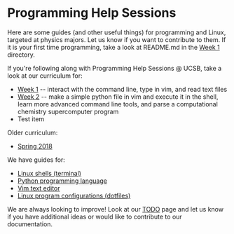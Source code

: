 Programming Help Sessions
=========================

Here are some guides (and other useful things) for programming and Linux,
targeted at physics majors. Let us know if you want to contribute to them. If
it is your first time programming, take a look at README.md in the [Week
1](week_1) directory.

If you're following along with Programming Help Sessions @ UCSB, take a look at
our curriculum for:

-   [Week 1](week_1/) -- interact with the command line, type in vim, and read
    text files
-   [Week 2](week_2/) -- make a simple python file in vim and execute it in the
    shell, learn more advanced command line tools, and parse a computational
    chemistry supercomputer program
-   Test item

Older curriculum:

-   [Spring 2018](spring_2018)

We have guides for:

-   [Linux shells (terminal)](shell/)
-   [Python programming language](python/)
-   [Vim text editor](vim/)
-   [Linux program configurations (dotfiles)](dotfiles/)

We are always looking to improve! Look at our [TODO](TODO.md) page and let us
know if you have additional ideas or would like to contribute to our
documentation.
